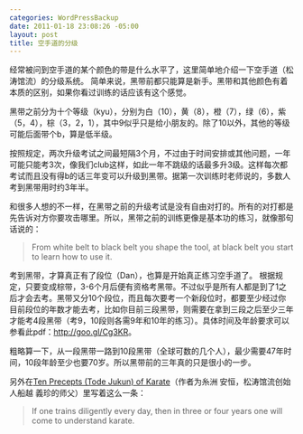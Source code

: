```yaml
--- 
categories: WordPressBackup
date: 2011-01-18 23:08:26 -05:00
layout: post
title: 空手道的分级
---
```

经常被问到空手道的某个颜色的带是什么水平了，这里简单地介绍一下空手道（松涛馆流）的分级系统。
简单来说，黑带前都只能算是新手。黑带和其他颜色有着本质的区别，如果你看过训练的话应该有这个感觉。

黑带之前分为十个等级（kyu），分别为白（10），黄（8），橙（7），绿（6），紫（5，4），棕（3，2，1），其中9似乎只是给小朋友的。除了10以外，其他的等级可能后面带个b，算是低半级。

按照规定，两次升级考试之间最短隔3个月，不过由于时间安排或其他问题，一年可能只能考3次，像我们club这样，如此一年不跳级的话最多升3级。这样每次都考试而且没有得b的话三年变可以升级到黑带。据第一次训练时老师说的，多数人考到黑带用时约3年半。

和很多人想的不一样，在黑带之前的升级考试是没有自由对打的。所有的对打都是先告诉对方你要攻击哪里。所以，黑带之前的训练更像是基本功的练习，就像那句话说的：
<blockquote>From white belt to black belt you shape the tool, at black belt you start to learn how to use it.</blockquote>
考到黑带，才算真正有了段位（Dan），也算是开始真正练习空手道了。
根据规定，只要变成棕带，3-6个月后便有资格考黑带。不过似乎是所有人都是到了1之后才会去考。黑带又分10个段位，而且每次要考一个新段位时，都要至少经过你目前段位的年数才能去考，比如你目前三段黑带，则需要在拿到三段之后至少三年才能考4段黑带（考9，10段则各需9年和10年的练习）。具体时间及年龄要求可以参看此pdf：<a href="http://goo.gl/Cg3KR">http://goo.gl/Cg3KR</a>。

粗略算一下，从一段黑带一路到10段黑带（全球可数的几个人），最少需要47年时间，10段年龄至少也要70岁。所以黑带前的三年真的只是很小的一步。

另外在<a href="http://en.wikipedia.org/wiki/Ank%C5%8D_Itosu">Ten Precepts (Tode Jukun) of Karate</a>（作者为糸洲 安恒，松涛馆流创始人船越 義珍的师父）里写着这么一条：
<blockquote>If one trains diligently every day, then in three or four years one will come to understand karate.</blockquote>
